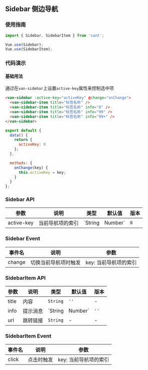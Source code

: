 ## Sidebar 侧边导航

### 使用指南

``` javascript
import { Sidebar, SidebarItem } from 'vant';

Vue.use(Sidebar);
Vue.use(SidebarItem);
```

### 代码演示

#### 基础用法

通过在`van-sidebar`上设置`active-key`属性来控制选中项

```html
<van-sidebar :active-key="activeKey" @change="onChange">
  <van-sidebar-item title="标签名称" />
  <van-sidebar-item title="标签名称" info="8" />
  <van-sidebar-item title="标签名称" info="99" />
  <van-sidebar-item title="标签名称" info="99+" />
</van-sidebar>
```

``` javascript
export default {
  data() {
    return {
      activeKey: 0
    };
  },

  methods: {
    onChange(key) {
      this.activeKey = key;
    }
  }
};
```

### Sidebar API

| 参数 | 说明 | 类型 | 默认值 | 版本 |
|------|------|------|------|------|
| active-key | 当前导航项的索引 | `String | Number` | `0` | - |

### Sidebar Event

| 事件名 | 说明 | 参数 |
|------|------|------|
| change | 切换当前导航项时触发 | key: 当前导航项的索引 |

### SidebarItem API

| 参数 | 说明 | 类型 | 默认值 | 版本 |
|------|------|------|------|------|
| title | 内容 | `String` | `''` | - |
| info | 提示消息 | `String | Number` | `''` | - |
| url | 跳转链接 | `String` | - | - |

### SidebarItem Event

| 事件名 | 说明 | 参数 |
|------|------|------|
| click | 点击时触发 | key: 当前导航项的索引 |
